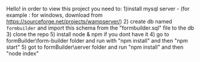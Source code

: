 Hello!
in order to view this project you need to:
1)install mysql server - (for example : for windows, download from https://sourceforge.net/projects/wampserver/)
2) create db named `formbuilder` and import this schema from the "formbuilder.sql" file to the db 
3) clone the repo
5) install node & npm if you dont have it
4) go to formBuilder\form-builder folder and run with "npm install" and then "npm start" 
5) got to formBuilder\server folder and run "npm install" and then "node index"
